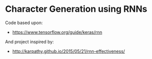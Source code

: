 # Character Generation using RNNs

Code based upon:
- https://www.tensorflow.org/guide/keras/rnn

And project inspired by:
- http://karpathy.github.io/2015/05/21/rnn-effectiveness/
